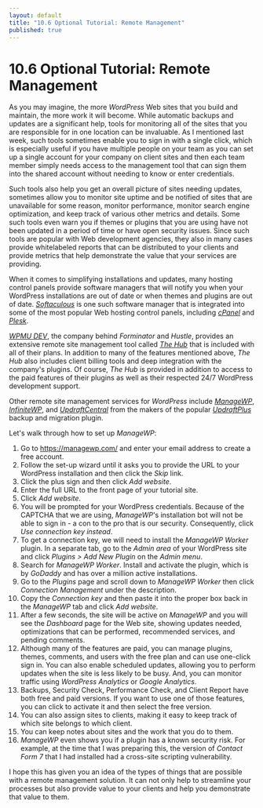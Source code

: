```yaml
---
layout: default
title: "10.6 Optional Tutorial: Remote Management"
published: true
---
```


# 10.6 Optional Tutorial: Remote Management

As you may imagine, the more _WordPress_ Web sites that you build and maintain, the more work it will become. While automatic backups and updates are a significant help, tools for monitoring all of the sites that you are responsible for in one location can be invaluable. As I mentioned last week, such tools sometimes enable you to sign in with a single click, which is especially useful if you have multiple people on your team as you can set up a single account for your company on client sites and then each team member simply needs access to the management tool that can sign them into the shared account without needing to know or enter credentials.

Such tools also help you get an overall picture of sites needing updates, sometimes allow you to monitor site uptime and be notified of sites that are unavailable for some reason, monitor performance, monitor search engine optimization, and keep track of various other metrics and details. Some such tools even warn you if themes or plugins that you are using have not been updated in a period of time or have open security issues. Since such tools are popular with Web development agencies, they also in many cases provide whitelabeled reports that can be distributed to your clients and provide metrics that help demonstrate the value that your services are providing.

When it comes to simplifying installations and updates, many hosting control panels provide software managers that will notify you when your WordPress installations are out of date or when themes and plugins are out of date. [_Softaculous_](https://softaculous.com/) is one such software manager that is integrated into some of the most popular Web hosting control panels, including [_cPanel_](https://cpanel.net/) and [_Plesk_](https://www.plesk.com/).

[_WPMU DEV_](https://wpmudev.com/), the company behind _Forminator_ and _Hustle_, provides an extensive remote site management tool called [_The Hub_](https://wpmudev.com/site-management/) that is included with all of their plans. In addition to many of the features mentioned above, _The Hub_ also includes client billing tools and deep integration with the company's plugins. Of course, _The Hub_ is provided in addition to access to the paid features of their plugins as well as their respected 24/7 WordPress development support.

Other remote site management services for _WordPress_ include [_ManageWP_](https://managewp.com/), [_InfiniteWP_](https://infinitewp.com/), and [_UpdraftCentral_](https://updraftplus.com/updraftcentral/) from the makers of the popular [_UpdraftPlus_](https://updraftplus.com/) backup and migration plugin.

Let's walk through how to set up _ManageWP_:

1. Go to <https://managewp.com/> and enter your email address to create a free account.
2. Follow the set-up wizard until it asks you to provide the URL to your WordPress installation and then click the _Skip_ link.
3. Click the plus sign and then click _Add website_.
4. Enter the full URL to the front page of your tutorial site.
5. Click _Add website_.
6. You will be prompted for your WordPress credentials. Because of the CAPTCHA that we are using, _ManageWP_'s installation bot will not be able to sign in - a con to the pro that is our security. Consequently, click _Use connection key instead_.
7. To get a connection key, we will need to install the _ManageWP Worker_ plugin. In a separate tab, go to the _Admin area_ of your WordPress site and click _Plugins > Add New Plugin_ on the _Admin menu_.
8. Search for _ManageWP Worker_. Install and activate the plugin, which is by _GoDaddy_ and has over a million active installations.
9. Go to the _Plugins_ page and scroll down to _ManageWP Worker_ then click _Connection Management_ under the description.
10. Copy the _Connection key_ and then paste it into the proper box back in the _ManageWP_ tab and click _Add website_.
11. After a few seconds, the site will be active on _ManageWP_ and you will see the _Dashboard_ page for the Web site, showing updates needed, optimizations that can be performed, recommended services, and pending comments.
12. Although many of the features are paid, you can manage plugins, themes, comments, and users with the free plan and can use one-click sign in. You can also enable scheduled updates, allowing you to perform updates when the site is less likely to be busy. And, you can monitor traffic using _WordPress Analytics_ or _Google Analytics_.
13. Backups, Security Check, Performance Check, and Client Report have both free and paid versions. If you want to use one of those features, you can click to activate it and then select the free version.
14. You can also assign sites to clients, making it easy to keep track of which site belongs to which client.
15. You can keep notes about sites and the work that you do to them.
16. _ManageWP_ even shows you if a plugin has a known security risk. For example, at the time that I was preparing this, the version of _Contact Form 7_ that I had installed had a cross-site scripting vulnerability.

I hope this has given you an idea of the types of things that are possible with a remote management solution. It can not only help to streamline your processes but also provide value to your clients and help you demonstrate that value to them.
